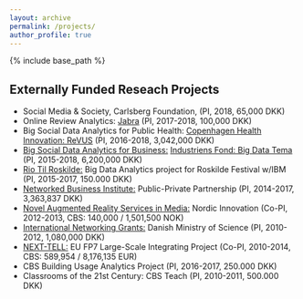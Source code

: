 ```yaml
---
layout: archive
permalink: /projects/
author_profile: true
---
```


{% include base_path %}


<!-- Section: about -->
<section id="search" class="home-section parallax-window bg2" data-parallax="scroll">
  <div class="heading-about">
    <div class="container w-100 p-0 m-0">
      <div class="row">
        <div class="col-lg-8 col-lg-offset-2 m-0">
          <div class="wow bounceInDown" data-wow-delay="0.4s">
            <div class="section-heading">
              <h2 class="text-left">Externally Funded Reseach Projects</h2>
            </div>
          </div>
        </div>
      </div>
    </div>
  </div>
  <div class="container p-0 m-0 w-100">
    <div class="row">
      <div class="col-xs-12 col-sm-12 col-md-12 m-0">
        <div class="wow bounceInUp" data-wow-delay="0.2s">
          <div class="team">
            <div class="inner">
              <ul class="lists ml-0 pl-0">
                <li>Social Media & Society, Carlsberg Foundation, (PI, 2018, 65,000 DKK)</li>
				<li>Online Review Analytics: <a href="https://www.jabra.dk/" target="blank">Jabra</a> (PI, 2017-2018, 100,000 DKK)</li>
                <li>Big Social Data Analytics for Public Health: <a href="http://copenhagenhealthinnovation.dk/" target="blank">Copenhagen Health Innovation: ReVUS</a> (PI, 2016-2018,  3,042,000 DKK)</li>
                <li><a href="http://cssl.cbs.dk/bigdata/" target="blank">Big Social Data Analytics for Business:</a> <a href="http://www.industriensfond.dk/data" target="blank">Industriens Fond: Big Data Tema</a> (PI, 2015-2018, 6,200,000 DKK)</li>
				<li><a href="http://riotilroskilde.dk/" target="blank">Rio Til Roskilde:</a> Big Data Analytics project for Roskilde Festival w/IBM (PI, 2015-2017, 150.000 DKK)</li>
                <li><a href="http://www.networkedbusiness.org/" target="blank">Networked Business Institute:</a> Public-Private Partnership (PI, 2014-2017, 3,363,837 DKK)</li>
                <li><a href="http://www.vtt.fi/inf/pdf/technology/2013/T126.pdf" target="blank">Novel Augmented Reality Services in Media:</a> Nordic Innovation (Co-PI, 2012-2013, CBS: 140,000 / 1,501,500 NOK)</li>
                <li><a href="http://www.cbs.dk/en/research/cbs-research-projects/research-projects-overview/8bfb0db2-6db3-4cd3-bfbd-c7545bbffd5f" target="blank">International Networking Grants:</a> Danish Ministry of Science (PI, 2010-2012, 1,080,000 DKK)</li>
                <li><a href="http://www.next-tell.eu/" target="blank">NEXT-TELL:</a> EU FP7 Large-Scale Integrating Project (Co-PI, 2010-2014, CBS: 589,954 / 8,176,135 EUR)</li>				
				<li>CBS Building Usage Analytics Project (PI, 2016-2017, 250.000 DKK)</li>
				<li>Classrooms of the 21st Century: CBS Teach (PI, 2010-2011, 500.000 DKK)</li>
              </ul>
            </div>
          </div>
        </div>
      </div>
    </div>
  </div>
</section>
<!-- /Section: about -->
